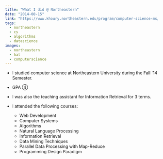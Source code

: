 ```yaml
---
title: "What I did @ Northeastern"
date: "2014-08-15"
link: "https://www.khoury.northeastern.edu/program/computer-science-ms/"
tags:  
  - northeastern
  - cs
  - algorithms
  - datascience
images:  
  - northeastern
  - hat
  - computerscience
---
```


- I studied computer science at Northeastern University during the Fall '14 Semester.

- GPA ④

- I was also the teaching assistant for Information Retrieval for 3 terms.

- I attended the following courses:
   + Web Development
   + Computer Systems
   + Algorithms
   + Natural Language Processing
   + Information Retrieval
   + Data Mining Techniques
   + Parallel Data Processing with Map-Reduce
   + Programming Design Paradigm
     
